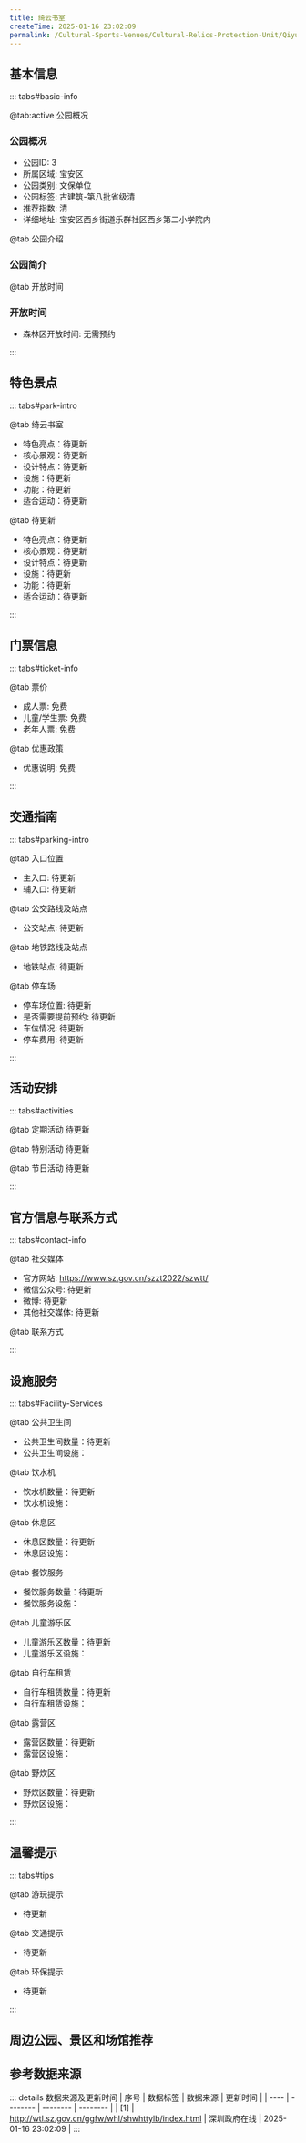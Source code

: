 ```yaml
---
title: 绮云书室
createTime: 2025-01-16 23:02:09
permalink: /Cultural-Sports-Venues/Cultural-Relics-Protection-Unit/Qiyun-Study/
---
```



<script setup>
import ImageSwiper from '/.vuepress/theme/components/ImageSwiper.vue'
// 轮播图数据
const swiperItems = [
    {
                link: 'https://www.sz.gov.cn/img/4/4108/4108921/11171158.jpg',
                title: '绮云书室',
                description: '',
                author: '深圳政府在线',
                date: '2025/01/16'
                },
  {
                link: 'https://www.sz.gov.cn/img/4/4108/4108921/11171158.jpg',
                title: '绮云书室',
                description: '',
                author: '深圳政府在线',
                date: '2025/01/16'
                }
]
// 配置项
const swiperConfig = {
  height: 500,
  showInfo: true
}
</script>
<!-- 轮播图组件 -->
<ImageSwiper :items="swiperItems" :config="swiperConfig" />



## 基本信息

::: tabs#basic-info

@tab:active 公园概况
### 公园概况
- 公园ID: 3
- 所属区域: 宝安区
- 公园类别: 文保单位
- 公园标签: 古建筑-第八批省级清
- 推荐指数: 清
- 详细地址: 宝安区西乡街道乐群社区西乡第二小学院内

@tab 公园介绍
### 公园简介
@tab 开放时间
### 开放时间
- 森林区开放时间: 无需预约

:::

## 特色景点

::: tabs#park-intro

@tab 绮云书室
<ImageCard
image="https://www.sz.gov.cn/img/4/4108/4108921/11171158.jpg"
    title="绮云书室"
    description="0"
    date=""
    author="深圳政府在线"
/>


- 特色亮点：待更新
- 核心景观：待更新
- 设计特点：待更新
- 设施：待更新
- 功能：待更新
- 适合运动：待更新

@tab 待更新
<ImageCard
image="https://www.sz.gov.cn/img/4/4108/4108921/11171158.jpg"
    title="绮云书室"
    description="0"
    date=""
    author="深圳政府在线"
/>


- 特色亮点：待更新
- 核心景观：待更新
- 设计特点：待更新
- 设施：待更新
- 功能：待更新
- 适合运动：待更新

:::

## 门票信息

::: tabs#ticket-info

@tab 票价
- 成人票: 免费
- 儿童/学生票: 免费
- 老年人票: 免费

@tab 优惠政策
- 优惠说明: 免费

:::

## 交通指南

::: tabs#parking-intro

@tab 入口位置
- 主入口: 待更新
- 辅入口: 待更新

@tab 公交路线及站点
- 公交站点: 待更新

@tab 地铁路线及站点
- 地铁站点: 待更新

@tab 停车场
- 停车场位置: 待更新
- 是否需要提前预约: 待更新
- 车位情况: 待更新
- 停车费用: 待更新

:::

## 活动安排

::: tabs#activities

@tab 定期活动
待更新

@tab 特别活动
待更新

@tab 节日活动
待更新

:::

## 官方信息与联系方式

::: tabs#contact-info

@tab 社交媒体
- 官方网站: https://www.sz.gov.cn/szzt2022/szwtt/
- 微信公众号: 待更新
- 微博: 待更新
- 其他社交媒体: 待更新

@tab 联系方式

:::

## 设施服务

::: tabs#Facility-Services

@tab 公共卫生间
- 公共卫生间数量：待更新
- 公共卫生间设施：

@tab 饮水机
- 饮水机数量：待更新
- 饮水机设施：

@tab 休息区
- 休息区数量：待更新
- 休息区设施：

@tab 餐饮服务
- 餐饮服务数量：待更新
- 餐饮服务设施：

@tab 儿童游乐区
- 儿童游乐区数量：待更新
- 儿童游乐区设施：

@tab 自行车租赁
- 自行车租赁数量：待更新
- 自行车租赁设施：

@tab 露营区
- 露营区数量：待更新
- 露营区设施：

@tab 野炊区
- 野炊区数量：待更新
- 野炊区设施：

:::

## 温馨提示

::: tabs#tips

@tab 游玩提示
- 待更新

@tab 交通提示
- 待更新

@tab 环保提示
- 待更新

:::

## 周边公园、景区和场馆推荐

<CardGrid>
  <ImageCard
        image="https://www.sz.gov.cn/img/4/4108/4108921/11171158.jpg"
        title="龙津石塔"
        description="0"
        href="/Cultural-Sports-Venues/Cultural-Relics-Protection-Unit/Longjin-Stone-Pagoda/"
        author="待更新"
        date="2025/01/02"
      />
      <ImageCard
        image="https://www.sz.gov.cn/img/4/4108/4108921/11171158.jpg"
        title="龙津石塔"
        description="0"
        href="/Cultural-Sports-Venues/Cultural-Relics-Protection-Unit/Longjin-Stone-Pagoda/"
        author="待更新"
        date="2025/01/02"
      />
    </CardGrid>


## 参考数据来源

::: details 数据来源及更新时间
| 序号 | 数据标签 | 数据来源 | 更新时间 |
| ---- | -------- | -------- | -------- |
| [1] | http://wtl.sz.gov.cn/ggfw/whl/shwhttylb/index.html | 深圳政府在线 | 2025-01-16 23:02:09 |
:::

